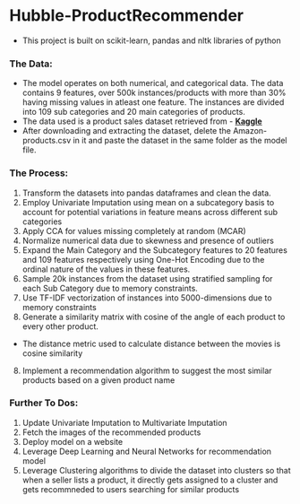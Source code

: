 # Hubble-ProductRecommender
- This project is built on scikit-learn, pandas and nltk libraries of python
### The Data:
- The model operates on both numerical, and categorical data. The data contains 9 features, over 500k instances/products with more than 30% having missing values in atleast one feature. The instances are divided into 109 sub categories and 20 main categories of products. 
- The data used is a product sales dataset retrieved from - **[Kaggle](https://www.kaggle.com/datasets/lokeshparab/amazon-products-dataset)**   
- After downloading and extracting the dataset, delete the Amazon-products.csv in it and paste the dataset in the same folder as the model file. 


### The Process:
  1. Transform the datasets into pandas dataframes and clean the data.
  2. Employ Univariate Imputation using mean on a subcategory basis to account for potential variations in feature means across different sub categories
  3. Apply CCA for values missing completely at random (MCAR)
  4. Normalize numerical data due to skewness and presence of outliers
  5.  Expand the Main Category and the Subcategory features to 20 features and 109 features respectively using One-Hot Encoding due to the ordinal nature of the values in these features.
  6. Sample 20k instances from the dataset using stratified sampling for each Sub Category due to memory constraints.
  7. Use TF-IDF vectorization of instances into 5000-dimensions due to memory constraints
  8. Generate a similarity matrix with cosine of the angle of each product to every other product.
  - The distance metric used to calculate distance between the movies is cosine similarity
  8. Implement a recommendation algorithm to suggest the most similar products based on a given product name

### Further To Dos:
1. Update Univariate Imputation to Multivariate Imputation
2. Fetch the images of the recommended products
3. Deploy model on a website
4. Leverage Deep Learning and Neural Networks for recommendation model
5. Leverage Clustering algorithms to divide the dataset into clusters so that when a seller lists a product, it directly gets assigned to a cluster and gets recommneded to users searching for similar products
